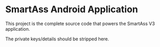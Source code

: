 # SmartAss Android Application
This project is the complete source code that powers the SmartAss V3 application. 

The private keys/details should be stripped here.
